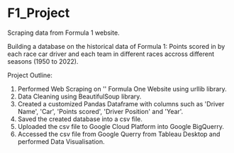 # F1_Project

Scraping data from Formula 1 website.

Building a database on the historical data of Formula 1: Points scored in by each race car driver and each team in different races accross different seasons (1950 to 2022).

Project Outline:
1) Performed Web Scraping on '' Formula One Website using urllib library.
2) Data Cleaning using BeautifulSoup library.
3) Created a customized Pandas Dataframe with columns such as 'Driver Name', 'Car', 'Points scored', 'Driver Position' and 'Year'.
4) Saved the created database into a csv file.
5) Uploaded the csv file to Google Cloud Platform into Google BigQuerry.
6) Accessed the csv file from Google Querry from Tableau Desktop and performed Data Visualisation.
